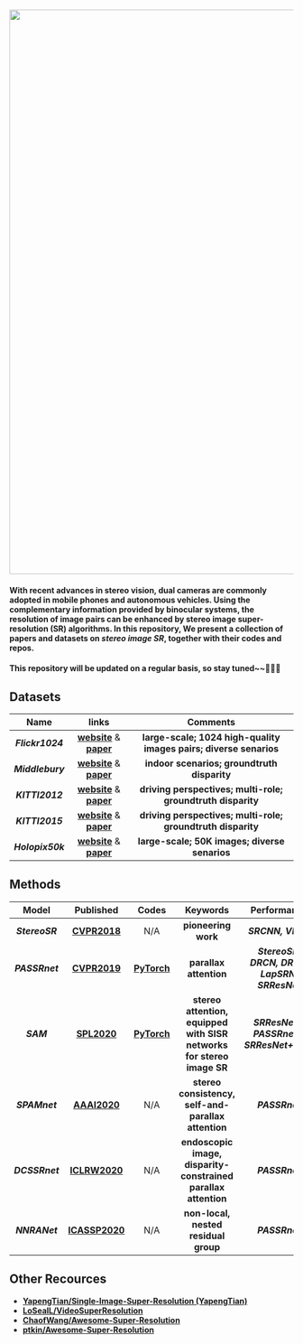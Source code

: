 ### <img src="https://raw.github.com/YingqianWang/Awesome-Stereo-Image-SR/master/Fig/Thumbnail.jpg" width="1000">
#### With recent advances in stereo vision, dual cameras are commonly adopted in mobile phones and autonomous vehicles. Using the complementary information provided by binocular systems, the resolution of image pairs can be enhanced by stereo image super-resolution (SR) algorithms. In this repository, We present a collection of papers and datasets on *stereo image SR*, together with their codes and repos. 
#### This repository will be updated on a regular basis, so stay tuned~~🎉🎉🎉

## Datasets

|     Name     |   links |  Comments |
| :----------: |  :-----: | :-------: |
|     ***Flickr1024***     | [**website**](https://yingqianwang.github.io/Flickr1024/) & [**paper**](http://openaccess.thecvf.com/content_ICCVW_2019/papers/LCI/Wang_Flickr1024_A_Large-Scale_Dataset_for_Stereo_Image_Super-Resolution_ICCVW_2019_paper.pdf) | **large-scale; 1024 high-quality images pairs; diverse senarios** |
|     ***Middlebury***     | [**website**](http://vision.middlebury.edu/stereo/data/) & [**paper**](https://elib.dlr.de/90624/1/ScharsteinEtal2014.pdf) | **indoor scenarios; groundtruth disparity** |
|     ***KITTI2012***     | [**website**](http://www.cvlibs.net/datasets/kitti/index.php) & [**paper**](http://ww.cvlibs.net/publications/Geiger2012CVPR.pdf) | **driving perspectives; multi-role; groundtruth disparity** |
|     ***KITTI2015***     | [**website**](http://www.cvlibs.net/datasets/kitti/index.php) & [**paper**](http://openaccess.thecvf.com/content_cvpr_2015/papers/Menze_Object_Scene_Flow_2015_CVPR_paper.pdf) | **driving perspectives; multi-role; groundtruth disparity** |
|     ***Holopix50k***     | [**website**](http://github.com/leiainc/holopix50k) & [**paper**](https://arxiv.org/pdf/2003.11172.pdf) | **large-scale; 50K images; diverse senarios** |


## Methods
|     Model     |   Published |  Codes | Keywords | Performance |
| :----------: |  :-----: | :-------: | :-------: | :-------: |
| ***StereoSR*** | [**CVPR2018**](http://openaccess.thecvf.com/content_cvpr_2018/papers/Jeon_Enhancing_the_Spatial_CVPR_2018_paper.pdf) | N/A | **pioneering work** | ***SRCNN, VDSR***
| ***PASSRnet*** | [**CVPR2019**](http://openaccess.thecvf.com/content_CVPR_2019/papers/Wang_Learning_Parallax_Attention_for_Stereo_Image_Super-Resolution_CVPR_2019_paper.pdf) | [**PyTorch**](https://github.com/LongguangWang/PASSRnet) | **parallax attention** | ***StereoSR, DRCN, DRRN, LapSRN, SRResNet***
| ***SAM*** | [**SPL2020**](https://ieeexplore.ieee.org/stamp/stamp.jsp?tp=&arnumber=8998204) | [**PyTorch**](https://github.com/XinyiYing/SAM) | **stereo attention, equipped with SISR networks for stereo image SR** | ***SRResNet < PASSRnet < SRResNet+SAM***
| ***SPAMnet*** | [**AAAI2020**](https://www.aaai.org/Papers/AAAI/2020GB/AAAI-SongW.10348.pdf) | N/A | **stereo consistency, self-and-parallax attention** | ***PASSRnet***|
| ***DCSSRnet*** | [**ICLRW2020**](https://arxiv.org/pdf/2003.08539.pdf) | N/A | **endoscopic image, disparity-constrained parallax attention** | ***PASSRnet***
| ***NNRANet*** | [**ICASSP2020**](https://ieeexplore.ieee.org/stamp/stamp.jsp?tp=&arnumber=9054687) | N/A | **non-local, nested residual group** | ***PASSRnet***

## Other Recources
* [**YapengTian/Single-Image-Super-Resolution (YapengTian)**](https://github.com/YapengTian/Single-Image-Super-Resolution)
* [**LoSealL/VideoSuperResolution**](https://github.com/LoSealL/VideoSuperResolution)
* [**ChaofWang/Awesome-Super-Resolution**](https://github.com/ChaofWang/Awesome-Super-Resolution)
* [**ptkin/Awesome-Super-Resolution**](https://github.com/ptkin/Awesome-Super-Resolution)

